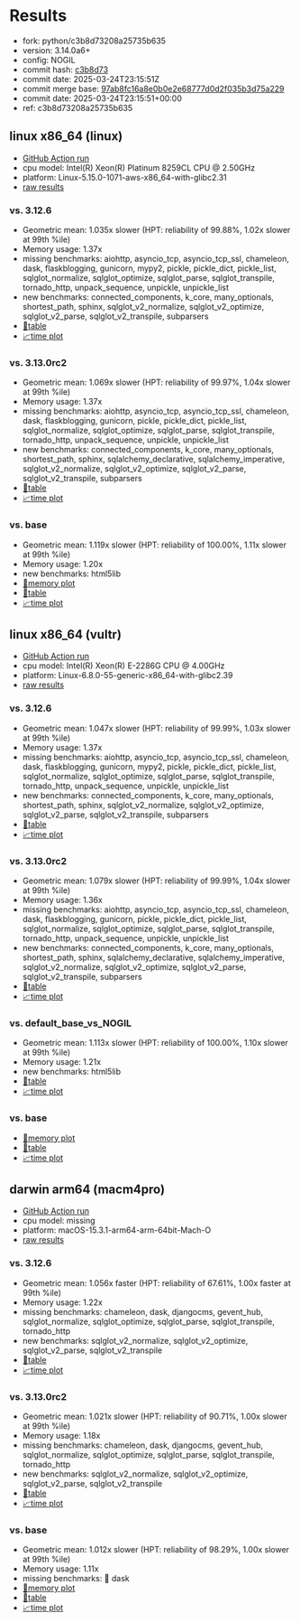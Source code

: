 # Results

- fork: python/c3b8d73208a25735b635
- version: 3.14.0a6+
- config: NOGIL
- commit hash: [c3b8d73](https://github.com/python/cpython/commit/c3b8d73)
- commit date: 2025-03-24T23:15:51Z
- commit merge base: [97ab8fc16a8e0b0e2e68777d0d2f035b3d75a229](https://github.com/python/cpython/commit/97ab8fc16a8e0b0e2e68777d0d2f035b3d75a229)
- commit date: 2025-03-24T23:15:51+00:00
- ref: c3b8d73208a25735b635

## linux x86_64 (linux)

- [GitHub Action run](https://github.com/facebookexperimental/free-threading-benchmarking/actions/runs/14048763148)
- cpu model: Intel(R) Xeon(R) Platinum 8259CL CPU @ 2.50GHz
- platform: Linux-5.15.0-1071-aws-x86_64-with-glibc2.31
- [raw results](bm-20250324-linux-x86_64-python-c3b8d73208a25735b635-3.14.0a6%2B-c3b8d73.json)

### vs. 3.12.6

- Geometric mean: 1.035x slower (HPT: reliability of 99.88%, 1.02x slower at 99th %ile)
- Memory usage: 1.37x
- missing benchmarks: aiohttp, asyncio_tcp, asyncio_tcp_ssl, chameleon, dask, flaskblogging, gunicorn, mypy2, pickle, pickle_dict, pickle_list, sqlglot_normalize, sqlglot_optimize, sqlglot_parse, sqlglot_transpile, tornado_http, unpack_sequence, unpickle, unpickle_list
- new benchmarks: connected_components, k_core, many_optionals, shortest_path, sphinx, sqlglot_v2_normalize, sqlglot_v2_optimize, sqlglot_v2_parse, sqlglot_v2_transpile, subparsers
- [📄table](bm-20250324-linux-x86_64-python-c3b8d73208a25735b635-3.14.0a6%2B-c3b8d73-vs-3.12.6.md)
- [📈time plot](bm-20250324-linux-x86_64-python-c3b8d73208a25735b635-3.14.0a6%2B-c3b8d73-vs-3.12.6.svg)

### vs. 3.13.0rc2

- Geometric mean: 1.069x slower (HPT: reliability of 99.97%, 1.04x slower at 99th %ile)
- Memory usage: 1.37x
- missing benchmarks: aiohttp, asyncio_tcp, asyncio_tcp_ssl, chameleon, dask, flaskblogging, gunicorn, pickle, pickle_dict, pickle_list, sqlglot_normalize, sqlglot_optimize, sqlglot_parse, sqlglot_transpile, tornado_http, unpack_sequence, unpickle, unpickle_list
- new benchmarks: connected_components, k_core, many_optionals, shortest_path, sphinx, sqlalchemy_declarative, sqlalchemy_imperative, sqlglot_v2_normalize, sqlglot_v2_optimize, sqlglot_v2_parse, sqlglot_v2_transpile, subparsers
- [📄table](bm-20250324-linux-x86_64-python-c3b8d73208a25735b635-3.14.0a6%2B-c3b8d73-vs-3.13.0rc2.md)
- [📈time plot](bm-20250324-linux-x86_64-python-c3b8d73208a25735b635-3.14.0a6%2B-c3b8d73-vs-3.13.0rc2.svg)

### vs. base

- Geometric mean: 1.119x slower (HPT: reliability of 100.00%, 1.11x slower at 99th %ile)
- Memory usage: 1.20x
- new benchmarks: html5lib
- [🧠memory plot](bm-20250324-linux-x86_64-python-c3b8d73208a25735b635-3.14.0a6%2B-c3b8d73-vs-base-mem.svg)
- [📄table](bm-20250324-linux-x86_64-python-c3b8d73208a25735b635-3.14.0a6%2B-c3b8d73-vs-base.md)
- [📈time plot](bm-20250324-linux-x86_64-python-c3b8d73208a25735b635-3.14.0a6%2B-c3b8d73-vs-base.svg)

## linux x86_64 (vultr)

- [GitHub Action run](https://github.com/facebookexperimental/free-threading-benchmarking/actions/runs/14065299425)
- cpu model: Intel(R) Xeon(R) E-2286G CPU @ 4.00GHz
- platform: Linux-6.8.0-55-generic-x86_64-with-glibc2.39
- [raw results](bm-20250324-vultr-x86_64-python-c3b8d73208a25735b635-3.14.0a6%2B-c3b8d73.json)

### vs. 3.12.6

- Geometric mean: 1.047x slower (HPT: reliability of 99.99%, 1.03x slower at 99th %ile)
- Memory usage: 1.37x
- missing benchmarks: aiohttp, asyncio_tcp, asyncio_tcp_ssl, chameleon, dask, flaskblogging, gunicorn, mypy2, pickle, pickle_dict, pickle_list, sqlglot_normalize, sqlglot_optimize, sqlglot_parse, sqlglot_transpile, tornado_http, unpack_sequence, unpickle, unpickle_list
- new benchmarks: connected_components, k_core, many_optionals, shortest_path, sphinx, sqlglot_v2_normalize, sqlglot_v2_optimize, sqlglot_v2_parse, sqlglot_v2_transpile, subparsers
- [📄table](bm-20250324-vultr-x86_64-python-c3b8d73208a25735b635-3.14.0a6%2B-c3b8d73-vs-3.12.6.md)
- [📈time plot](bm-20250324-vultr-x86_64-python-c3b8d73208a25735b635-3.14.0a6%2B-c3b8d73-vs-3.12.6.svg)

### vs. 3.13.0rc2

- Geometric mean: 1.079x slower (HPT: reliability of 99.99%, 1.04x slower at 99th %ile)
- Memory usage: 1.36x
- missing benchmarks: aiohttp, asyncio_tcp, asyncio_tcp_ssl, chameleon, dask, flaskblogging, gunicorn, pickle, pickle_dict, pickle_list, sqlglot_normalize, sqlglot_optimize, sqlglot_parse, sqlglot_transpile, tornado_http, unpack_sequence, unpickle, unpickle_list
- new benchmarks: connected_components, k_core, many_optionals, shortest_path, sphinx, sqlalchemy_declarative, sqlalchemy_imperative, sqlglot_v2_normalize, sqlglot_v2_optimize, sqlglot_v2_parse, sqlglot_v2_transpile, subparsers
- [📄table](bm-20250324-vultr-x86_64-python-c3b8d73208a25735b635-3.14.0a6%2B-c3b8d73-vs-3.13.0rc2.md)
- [📈time plot](bm-20250324-vultr-x86_64-python-c3b8d73208a25735b635-3.14.0a6%2B-c3b8d73-vs-3.13.0rc2.svg)

### vs. default_base_vs_NOGIL

- Geometric mean: 1.113x slower (HPT: reliability of 100.00%, 1.10x slower at 99th %ile)
- Memory usage: 1.21x
- new benchmarks: html5lib
- [📄table](bm-20250324-vultr-x86_64-python-c3b8d73208a25735b635-3.14.0a6%2B-c3b8d73-vs-default_base_vs_NOGIL.md)
- [📈time plot](bm-20250324-vultr-x86_64-python-c3b8d73208a25735b635-3.14.0a6%2B-c3b8d73-vs-default_base_vs_NOGIL.svg)

### vs. base

- [🧠memory plot](bm-20250324-vultr-x86_64-python-c3b8d73208a25735b635-3.14.0a6%2B-c3b8d73-vs-base-mem.svg)
- [📄table](bm-20250324-vultr-x86_64-python-c3b8d73208a25735b635-3.14.0a6%2B-c3b8d73-vs-base.md)
- [📈time plot](bm-20250324-vultr-x86_64-python-c3b8d73208a25735b635-3.14.0a6%2B-c3b8d73-vs-base.svg)

## darwin arm64 (macm4pro)

- [GitHub Action run](https://github.com/facebookexperimental/free-threading-benchmarking/actions/runs/14048763148)
- cpu model: missing
- platform: macOS-15.3.1-arm64-arm-64bit-Mach-O
- [raw results](bm-20250324-macm4pro-arm64-python-c3b8d73208a25735b635-3.14.0a6%2B-c3b8d73.json)

### vs. 3.12.6

- Geometric mean: 1.056x faster (HPT: reliability of 67.61%, 1.00x faster at 99th %ile)
- Memory usage: 1.22x
- missing benchmarks: chameleon, dask, djangocms, gevent_hub, sqlglot_normalize, sqlglot_optimize, sqlglot_parse, sqlglot_transpile, tornado_http
- new benchmarks: sqlglot_v2_normalize, sqlglot_v2_optimize, sqlglot_v2_parse, sqlglot_v2_transpile
- [📄table](bm-20250324-macm4pro-arm64-python-c3b8d73208a25735b635-3.14.0a6%2B-c3b8d73-vs-3.12.6.md)
- [📈time plot](bm-20250324-macm4pro-arm64-python-c3b8d73208a25735b635-3.14.0a6%2B-c3b8d73-vs-3.12.6.svg)

### vs. 3.13.0rc2

- Geometric mean: 1.021x slower (HPT: reliability of 90.71%, 1.00x slower at 99th %ile)
- Memory usage: 1.18x
- missing benchmarks: chameleon, dask, djangocms, gevent_hub, sqlglot_normalize, sqlglot_optimize, sqlglot_parse, sqlglot_transpile, tornado_http
- new benchmarks: sqlglot_v2_normalize, sqlglot_v2_optimize, sqlglot_v2_parse, sqlglot_v2_transpile
- [📄table](bm-20250324-macm4pro-arm64-python-c3b8d73208a25735b635-3.14.0a6%2B-c3b8d73-vs-3.13.0rc2.md)
- [📈time plot](bm-20250324-macm4pro-arm64-python-c3b8d73208a25735b635-3.14.0a6%2B-c3b8d73-vs-3.13.0rc2.svg)

### vs. base

- Geometric mean: 1.012x slower (HPT: reliability of 98.29%, 1.00x slower at 99th %ile)
- Memory usage: 1.11x
- missing benchmarks: 🔴 dask
- [🧠memory plot](bm-20250324-macm4pro-arm64-python-c3b8d73208a25735b635-3.14.0a6%2B-c3b8d73-vs-base-mem.svg)
- [📄table](bm-20250324-macm4pro-arm64-python-c3b8d73208a25735b635-3.14.0a6%2B-c3b8d73-vs-base.md)
- [📈time plot](bm-20250324-macm4pro-arm64-python-c3b8d73208a25735b635-3.14.0a6%2B-c3b8d73-vs-base.svg)

